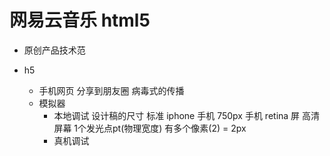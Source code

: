 # 网易云音乐 html5
 
- 原创产品技术范
  
- h5
  - 手机网页 分享到朋友圈 病毒式的传播 
  - 模拟器
    - 本地调试
      设计稿的尺寸 标准 iphone 手机 750px 
      手机 retina 屏 高清屏幕
      1个发光点pt(物理宽度) 有多个像素(2) = 2px
    - 真机调试
